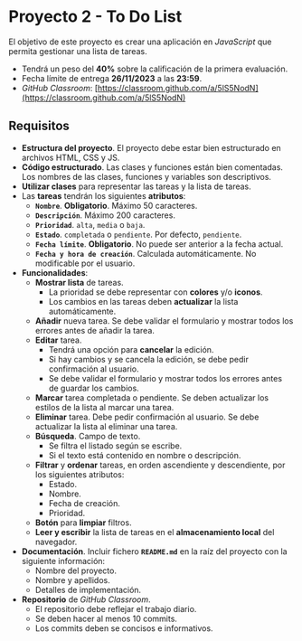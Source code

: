 # Proyecto 2 - To Do List

El objetivo de este proyecto es crear una aplicación en _JavaScript_ que permita gestionar una lista de tareas.

- Tendrá un peso del **40%** sobre la calificación de la primera evaluación.
- Fecha límite de entrega **26/11/2023** a las **23:59**.
- _GitHub Classroom_: [https://classroom.github.com/a/5lS5NodN](https://classroom.github.com/a/5lS5NodN)

## Requisitos

- **Estructura del proyecto**. El proyecto debe estar bien estructurado en archivos HTML, CSS y JS.
- **Código estructurado**. Las clases y funciones están bien comentadas. Los nombres de las clases, funciones y variables son descriptivos.
- **Utilizar clases** para representar las tareas y la lista de tareas.
- Las **tareas** tendrán los siguientes **atributos**:
    - **`Nombre`**. **Obligatorio**. Máximo 50 caracteres. 
    - **`Descripción`**. Máximo 200 caracteres.
    - **`Prioridad`**. `alta`, `media` o `baja`.
    - **`Estado`**. `completada` o `pendiente`. Por defecto, `pendiente`.
    - **`Fecha límite`**. **Obligatorio**. No puede ser anterior a la fecha actual.
    - **`Fecha y hora de creación`**. Calculada automáticamente. No modificable por el usuario.
- **Funcionalidades**:
    - **Mostrar lista** de tareas.
        - La prioridad se debe representar con **colores** y/o **iconos**.
        - Los cambios en las tareas deben **actualizar** la lista automáticamente.
    - **Añadir** nueva tarea. Se debe validar el formulario y mostrar todos los errores antes de añadir la tarea.
    - **Editar** tarea.
        - Tendrá una opción para **cancelar** la edición.
        - Si hay cambios y se cancela la edición, se debe pedir confirmación al usuario.
        - Se debe validar el formulario y mostrar todos los errores antes de guardar los cambios.
    - **Marcar** tarea completada o pendiente. Se deben actualizar los estilos de la lista al marcar una tarea.
    - **Eliminar** tarea. Debe pedir confirmación al usuario. Se debe actualizar la lista al eliminar una tarea.
    - **Búsqueda**. Campo de texto.
        - Se filtra el listado según se escribe.
        - Si el texto está contenido en nombre o descripción.
    - **Filtrar** y **ordenar** tareas, en orden ascendiente y descendiente, por los siguientes atributos:
        - Estado.
        - Nombre.
        - Fecha de creación.
        - Prioridad.
    - **Botón** para **limpiar** filtros.
    - **Leer y escribir** la lista de tareas en el **almacenamiento local** del navegador.
- **Documentación**. Incluir fichero **`README.md`** en la raíz del proyecto con la siguiente información:
    - Nombre del proyecto.
    - Nombre y apellidos.
    - Detalles de implementación.
- **Repositorio** de _GitHub Classroom_.
    - El repositorio debe reflejar el trabajo diario.
    - Se deben hacer al menos 10 commits.
    - Los commits deben se concisos e informativos.
